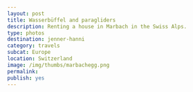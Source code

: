 ```yaml
---
layout: post
title: Wasserbüffel and paragliders
description: Renting a house in Marbach in the Swiss Alps.
type: photos
destination: jenner-hanni
category: travels
subcat: Europe
location: Switzerland
image: /img/thumbs/marbachegg.png
permalink: 
publish: yes
---
```


<p><a href="https://jenner.smugmug.com/Europe/2009-Marbach-Switzerland/i-cG56qXt/0/M/DSCF1916-M.jpg">
<img src="https://jenner.smugmug.com/Europe/2009-Marbach-Switzerland/i-cG56qXt/0/M/DSCF1916-M.jpg" alt=""></a></p>

<p><a href="https://jenner.smugmug.com/Europe/2009-Marbach-Switzerland/i-xmRjMqM/0/M/DSCF1924-M.jpg">
<img src="https://jenner.smugmug.com/Europe/2009-Marbach-Switzerland/i-xmRjMqM/0/M/DSCF1924-M.jpg" alt=""></a></p>

<p><a href="https://jenner.smugmug.com/Europe/2009-Marbach-Switzerland/i-HkXJmNZ/0/M/DSCF1947-M.jpg">
<img src="https://jenner.smugmug.com/Europe/2009-Marbach-Switzerland/i-HkXJmNZ/0/M/DSCF1947-M.jpg" alt=""></a></p>

<p><a href="https://jenner.smugmug.com/Europe/2009-Marbach-Switzerland/i-Mz5dqvx/0/M/DSCF1943-M.jpg">
<img src="https://jenner.smugmug.com/Europe/2009-Marbach-Switzerland/i-Mz5dqvx/0/M/DSCF1943-M.jpg" alt=""></a></p>

<p><a href="https://jenner.smugmug.com/Europe/2009-Marbach-Switzerland/i-7B8KKrp/0/M/DSCF1952-M.jpg">
<img src="https://jenner.smugmug.com/Europe/2009-Marbach-Switzerland/i-7B8KKrp/0/M/DSCF1952-M.jpg" alt=""></a></p>

<p><a href="https://jenner.smugmug.com/Europe/2009-Marbach-Switzerland/i-bV74534/0/M/DSCF1957-M.jpg">
<img src="https://jenner.smugmug.com/Europe/2009-Marbach-Switzerland/i-bV74534/0/M/DSCF1957-M.jpg" alt=""></a></p>

<p><a href="https://jenner.smugmug.com/Europe/2009-Marbach-Switzerland/i-FgGbZkm/0/M/DSCF1956-M.jpg">
<img src="https://jenner.smugmug.com/Europe/2009-Marbach-Switzerland/i-FgGbZkm/0/M/DSCF1956-M.jpg" alt=""></a></p>

<p><a href="https://jenner.smugmug.com/Europe/2009-Marbach-Switzerland/i-44Lz8wH/0/M/DSCF1963-M.jpg">
<img src="https://jenner.smugmug.com/Europe/2009-Marbach-Switzerland/i-44Lz8wH/0/M/DSCF1963-M.jpg" alt=""></a></p>

<p><a href="https://jenner.smugmug.com/Europe/2009-Marbach-Switzerland/i-NbrTchK/0/M/DSCF1964-M.jpg">
<img src="https://jenner.smugmug.com/Europe/2009-Marbach-Switzerland/i-NbrTchK/0/M/DSCF1964-M.jpg" alt=""></a></p>

<p><a href="https://jenner.smugmug.com/Europe/2009-Marbach-Switzerland/i-zgkJdbv/0/M/DSCF1971-M.jpg">
<img src="https://jenner.smugmug.com/Europe/2009-Marbach-Switzerland/i-zgkJdbv/0/M/DSCF1971-M.jpg" alt=""></a></p>

<p><a href="https://jenner.smugmug.com/Europe/2009-Marbach-Switzerland/i-zbsth3k/0/M/DSCF1976-M.jpg">
<img src="https://jenner.smugmug.com/Europe/2009-Marbach-Switzerland/i-zbsth3k/0/M/DSCF1976-M.jpg" alt=""></a></p>

<p><a href="https://jenner.smugmug.com/Europe/2009-Marbach-Switzerland/i-VPWPj2K/0/M/DSCF1990-M.jpg">
<img src="https://jenner.smugmug.com/Europe/2009-Marbach-Switzerland/i-VPWPj2K/0/M/DSCF1990-M.jpg" alt=""></a></p>

<p><a href="https://jenner.smugmug.com/Europe/2009-Marbach-Switzerland/i-37frmVC/0/M/DSCF1980-M.jpg">
<img src="https://jenner.smugmug.com/Europe/2009-Marbach-Switzerland/i-37frmVC/0/M/DSCF1980-M.jpg" alt=""></a></p>

<p><a href="https://jenner.smugmug.com/Europe/2009-Marbach-Switzerland/i-K6h6pbn/0/M/DSCF1983-M.jpg">
<img src="https://jenner.smugmug.com/Europe/2009-Marbach-Switzerland/i-K6h6pbn/0/M/DSCF1983-M.jpg" alt=""></a></p>

<p><a href="https://jenner.smugmug.com/Europe/2009-Marbach-Switzerland/i-wJTXRp6/0/M/DSCF1995-M.jpg">
<img src="https://jenner.smugmug.com/Europe/2009-Marbach-Switzerland/i-wJTXRp6/0/M/DSCF1995-M.jpg" alt=""></a></p>

<p><a href="https://jenner.smugmug.com/Europe/2009-Marbach-Switzerland/i-f7SzT6d/0/M/DSCF2006-M.jpg">
<img src="https://jenner.smugmug.com/Europe/2009-Marbach-Switzerland/i-f7SzT6d/0/M/DSCF2006-M.jpg" alt=""></a></p>

<p><a href="https://jenner.smugmug.com/Europe/2009-Marbach-Switzerland/i-28WfGpR/0/M/DSCF2014-M.jpg">
<img src="https://jenner.smugmug.com/Europe/2009-Marbach-Switzerland/i-28WfGpR/0/M/DSCF2014-M.jpg" alt=""></a></p>

<p><a href="https://jenner.smugmug.com/Europe/2009-Marbach-Switzerland/i-rV8FkwT/0/M/DSCF2007-M.jpg">
<img src="https://jenner.smugmug.com/Europe/2009-Marbach-Switzerland/i-rV8FkwT/0/M/DSCF2007-M.jpg" alt=""></a></p>

<p><a href="https://jenner.smugmug.com/Europe/2009-Marbach-Switzerland/i-pgmhFB5/0/M/DSCF2025-M.jpg">
<img src="https://jenner.smugmug.com/Europe/2009-Marbach-Switzerland/i-pgmhFB5/0/M/DSCF2025-M.jpg" alt=""></a></p>

<p><a href="https://jenner.smugmug.com/Europe/2009-Marbach-Switzerland/i-qVPXgK4/0/M/DSCF2029-M.jpg">
<img src="https://jenner.smugmug.com/Europe/2009-Marbach-Switzerland/i-qVPXgK4/0/M/DSCF2029-M.jpg" alt=""></a></p>

<p><a href="https://jenner.smugmug.com/Europe/2009-Marbach-Switzerland/i-jDqCRFf/0/M/DSCF2027-M.jpg">
<img src="https://jenner.smugmug.com/Europe/2009-Marbach-Switzerland/i-jDqCRFf/0/M/DSCF2027-M.jpg" alt=""></a></p>


